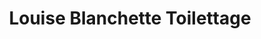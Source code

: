---
title: "Louise Blanchette Toilettage"
url: /sherbrooke/louise-blanchette-toilettage/
shop: pet grooming
---
